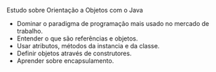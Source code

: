 Estudo sobre Orientação a Objetos com o Java



- Dominar o paradigma de programação mais usado no mercado de trabalho.
- Entender o que são referências e objetos.
- Usar atributos, métodos da instancia e da classe.
- Definir objetos através de construtores.
- Aprender sobre encapsulamento.
